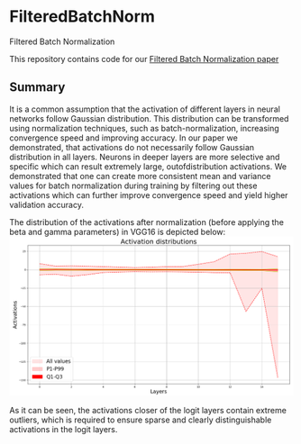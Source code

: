 # FilteredBatchNorm
Filtered Batch Normalization


This repository contains code for our [Filtered Batch Normalization paper](https://arxiv.org/pdf/2010.08251.pdf)  

## Summary
It is a common assumption that the activation of different layers in neural networks follow Gaussian distribution. This distribution can be transformed using normalization techniques, such as batch-normalization, increasing convergence speed and improving accuracy. In our paper we demonstrated, that activations do not necessarily follow Gaussian distribution in all layers. Neurons in deeper layers are more selective and specific which can result extremely large, outofdistribution activations. We demonstrated that one can create more consistent mean and variance values for batch normalization during training by filtering out these activations which can further improve convergence speed and yield higher validation accuracy.

The distribution of the activations after normalization (before applying the beta and gamma parameters) in VGG16 is depicted below:
![alt text](https://raw.githubusercontent.com/horvathan/FilteredBatchNorm/main/activation_dsitributions.png)

As it can be seen, the activations closer of the logit layers contain extreme outliers, which is required to ensure sparse and clearly distinguishable activations in the logit layers.
  
